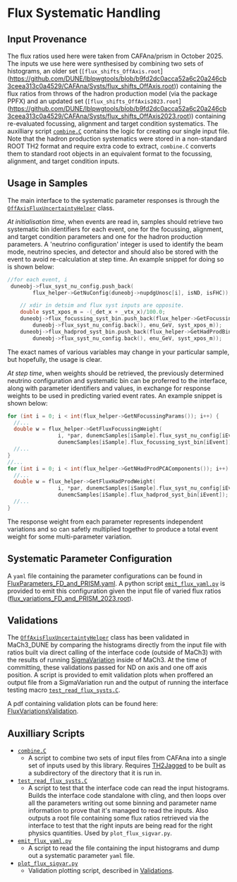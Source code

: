 # Flux Systematic Handling

## Input Provenance

The flux ratios used here were taken from CAFAna/prism in October 2025. The inputs we use here were synthesised by combining two sets of histograms, an older set (`[flux_shifts_OffAxis.root`](https://github.com/DUNE/lblpwgtools/blob/b9fd2dc0acca52a6c20a246cb3ceea313c0a4529/CAFAna/Systs/flux_shifts_OffAxis.root)) containing the flux ratios from throws of the hadron production model (via the package PPFX) and an updated set (`[flux_shifts_OffAxis2023.root`](https://github.com/DUNE/lblpwgtools/blob/b9fd2dc0acca52a6c20a246cb3ceea313c0a4529/CAFAna/Systs/flux_shifts_OffAxis2023.root)) containing re-evaluated focussing, alignment and target condition systematics. The auxilliary script [`combine.C`](combine.C) contains the logic for creating our single input file. Note that the hadron production systematics were stored in a non-standard ROOT TH2 format and require extra code to extract, `combine.C` converts them to standard root objects in an equivalent format to the focussing, alignment, and target condition inputs.

## Usage in Samples

The main interface to the systematic parameter responses is through the [`OffAxisFluxUncertaintyHelper`](OffAxisFluxUncertaintyHelper.h) class.

*At initialisation time*, when events are read in, samples should retrieve two systematic bin identifiers for each event, one for the focussing, alignment, and target condition parameters and one for the hadron production parameters. A 'neutrino configuration' integer is used to identify the beam mode, neutrino species, and detector and should also be stored with the event to avoid re-calculation at step time. An example snippet for doing so is shown below:

```c++
//for each event, i
 duneobj->flux_syst_nu_config.push_back(
        flux_helper->GetNuConfig(duneobj->nupdgUnosc[i], isND, isFHC));

    // xdir in detsim and flux syst inputs are opposite.
    double syst_xpos_m = -(_det_x + _vtx_x)/100.0;
    duneobj->flux_focussing_syst_bin.push_back(flux_helper->GetFocussingBin(
        duneobj->flux_syst_nu_config.back(), enu_GeV, syst_xpos_m));
    duneobj->flux_hadprod_syst_bin.push_back(flux_helper->GetHadProdBin(
        duneobj->flux_syst_nu_config.back(), enu_GeV, syst_xpos_m));
```

The exact names of various variables may change in your particular sample, but hopefully, the usage is clear.

*At step time*, when weights should be retrieved, the previously determined neutrino configuration and systematic bin can be proferred to the interface, along with parameter identifiers and values, in exchange for response weights to be used in predicting varied event rates. An example snippet is shown below:

```c++
for (int i = 0; i < int(flux_helper->GetNFocussingParams()); i++) {
  //...
  double w = flux_helper->GetFluxFocussingWeight(
                i, *par, dunemcSamples[iSample].flux_syst_nu_config[iEvent],
                dunemcSamples[iSample].flux_focussing_syst_bin[iEvent]);
  //...
}
//...
for (int i = 0; i < int(flux_helper->GetNHadProdPCAComponents()); i++) {
  //...
  double w = flux_helper->GetFluxHadProdWeight(
                i, *par, dunemcSamples[iSample].flux_syst_nu_config[iEvent],
                dunemcSamples[iSample].flux_hadprod_syst_bin[iEvent]);
  //...
}
```

The response weight from each parameter represents independent variations and so can safetly multiplied together to produce a total event weight for some multi-parameter variation.

## Systematic Parameter Configuration

A `yaml` file containing the parameter configurations can be found in [FluxParameters_FD_and_PRISM.yaml](FluxParameters_FD_and_PRISM.yaml). A python script [`emit_flux_yaml.py`](emit_flux_yaml.py) is provided to emit this configuration given the input file of varied flux ratios ([flux_variations_FD_and_PRISM_2023.root](flux_variations_FD_and_PRISM_2023.root)).

## Validations

The [`OffAxisFluxUncertaintyHelper`](OffAxisFluxUncertaintyHelper.h) class has been validated in MaCh3_DUNE by comparing the histograms directly from the input file with ratios built via direct calling of the interface code (outside of MaCh3) with the results of running [SigmaVariation](SigmaVariation.cpp) inside of MaCh3. At the time of committing, these validations passed for ND on axis and one off axis position. A script is provided to emit validation plots when proffered an output file from a SigmaVariation run and the output of running the interface testing macro [`test_read_flux_systs.C`](test_read_flux_systs.C).

A pdf containing validation plots can be found here: [FluxVariationsValidation](FluxVariationsValidation.pdf).

## Auxilliary Scripts

* [`combine.C`](combine.C)
  + A script to combine two sets of input files from CAFAna into a single set of inputs used by this library. Requires [TH2Jagged](https://github.com/luketpickering/TH2Jagged) to be built as a subdirectory of the directory that it is run in.
* [`test_read_flux_systs.C`](test_read_flux_systs.C)
  + A script to test that the interface code can read the input histograms. Builds the interface code standalone with cling, and then loops over all the parameters writing out some binning and parameter name information to prove that it's managed to read the inputs. Also outputs a root file containing some flux ratios retrieved via the interface to test that the right inputs are being read for the right physics quantities. Used by `plot_flux_sigvar.py`.
* [`emit_flux_yaml.py`](emit_flux_yaml.py)
  + A script to read the file containing the input histograms and dump out a systematic parameter `yaml` file.
* [`plot_flux_sigvar.py`](plot_flux_sigvar.py)
  + Validation plotting script, described in [Validations](#validations).
